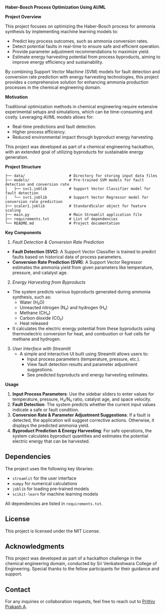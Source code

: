 **Haber-Bosch Process Optimization Using AI/ML**

**Project Overview**

This project focuses on optimizing the Haber-Bosch process for ammonia synthesis by implementing machine learning models to:
- Predict key process outcomes, such as ammonia conversion rates.
- Detect potential faults in real-time to ensure safe and efficient operation.
- Provide parameter adjustment recommendations to maximize yield.
- Estimate energy harvesting potential from process byproducts, aiming to improve energy efficiency and sustainability.

By combining Support Vector Machine (SVM) models for fault detection and conversion rate prediction with energy harvesting technologies, this project provides a comprehensive solution for enhancing ammonia production processes in the chemical engineering domain.

**Motivation**

Traditional optimization methods in chemical engineering require extensive experimental setups and simulations, which can be time-consuming and costly. Leveraging AI/ML models allows for:
- Real-time predictions and fault detection.
- Higher process efficiency.
- Reduced environmental impact through byproduct energy harvesting.

This project was developed as part of a chemical engineering hackathon, with an extended goal of utilizing byproducts for sustainable energy generation.


**Project Structure**

```
├── data/                    # Directory for storing input data files
├── models/                  # Pre-trained SVM models for fault detection and conversion rate
│   ├── svc1.joblib          # Support Vector Classifier model for fault detection
│   └── svr1.joblib          # Support Vector Regressor model for conversion rate prediction
├── scaler1.joblib           # StandardScaler object for feature scaling
├── main.py                  # Main Streamlit application file
├── requirements.txt         # List of dependencies
└── README.md                # Project documentation
```

**Key Components**

1. *Fault Detection & Conversion Rate Prediction*
- **Fault Detection (SVC)**: A Support Vector Classifier is trained to predict faults based on historical data of process parameters.
- **Conversion Rate Prediction (SVR)**: A Support Vector Regressor estimates the ammonia yield from given parameters like temperature, pressure, and catalyst age.

2. *Energy Harvesting from Byproducts*
- The system predicts various byproducts generated during ammonia synthesis, such as:
  - Water (H₂O)
  - Unreacted nitrogen (N₂) and hydrogen (H₂)
  - Methane (CH₄)
  - Carbon dioxide (CO₂)
  - Heat released
- It calculates the electric energy potential from these byproducts using thermoelectric conversion for heat, and combustion or fuel cells for methane and hydrogen.

3. *User Interface with Streamlit*
   - A simple and interactive UI built using Streamlit allows users to:
     - Input process parameters (temperature, pressure, etc.).
     - View fault detection results and parameter adjustment suggestions.
     - See predicted byproducts and energy harvesting estimates.

**Usage**

1. **Input Process Parameters**: Use the sidebar sliders to enter values for temperature, pressure, H₂/N₂ ratio, catalyst age, and space velocity.
2. **Fault Detection**: The system predicts whether the current input values indicate a safe or fault condition.
3. **Conversion Rate & Parameter Adjustment Suggestions**: If a fault is detected, the application will suggest corrective actions. Otherwise, it displays the predicted ammonia yield.
4. **Byproduct Prediction & Energy Harvesting**: For safe operations, the system calculates byproduct quantities and estimates the potential electric energy that can be harvested.


## **Dependencies**

The project uses the following key libraries:
- `streamlit` for the user interface
- `numpy` for numerical calculations
- `joblib` for loading pre-trained models
- `scikit-learn` for machine learning models

All dependencies are listed in `requirements.txt`.


## **License**

This project is licensed under the MIT License.


## **Acknowledgments**

This project was developed as part of a hackathon challenge in the chemical engineering domain, conducted by Sri Venkateshwara College of Engineering. Special thanks to the fellow participants for their guidance and support.


## **Contact**

For any inquiries or collaboration requests, feel free to reach out to [Prithiv Prakash A](mailto:aprithiv2004@gmail.com).  
